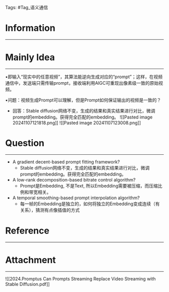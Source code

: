 Tags: #Tag_语义通信 
# Information
---


# Mainly Idea
---
•即输入“现实中的任意视频”，其算法能逆向生成对应的“prompt”；这样，在视频通信中，发送端只需传输prompt，接收端利用AIGC可重现出像素级一致的原始视频。

•问题：视频生成Prompt可以理解，但是Prompt如何保证输出的视频是一致的？
- 回答：Stable diffusion网络不变，生成的结果和真实结果进行对比，微调prompt的embedding。获得完全匹配的embedding。
![[Pasted image 20241107121818.png]]
![[Pasted image 20241107123008.png]]
# Question
---
- A gradient decent-based prompt fitting framework?
	- Stable diffusion网络不变，生成的结果和真实结果进行对比，微调prompt的embedding。获得完全匹配的embedding。
- A low-rank decomposition-based bitrate control algorithm?
	- Prompt是Embedding, 不是Text, 所以Embedding需要被压缩，而压缩比例和带宽相关。
- A temporal smoothing-based prompt interpolation algorithm?
	- 每一帧的Embedding是独立的，如何将独立的Embedding变成连续（有关系），猜测有点像插值的方式

# Reference
---


# Attachment
---
![[2024.Promptus Can Prompts Streaming Replace Video Streaming with Stable Diffusion.pdf]]